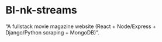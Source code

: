 # Bl-nk-streams
“A fullstack movie magazine website (React + Node/Express + Django/Python scraping + MongoDB)”.
